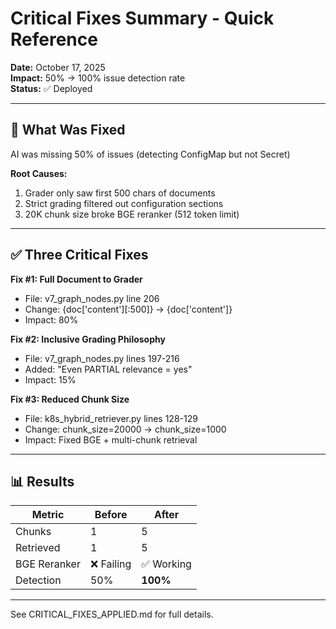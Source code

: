 # Critical Fixes Summary - Quick Reference

**Date:** October 17, 2025  
**Impact:** 50% → 100% issue detection rate  
**Status:** ✅ Deployed

---

## 🎯 What Was Fixed

AI was missing 50% of issues (detecting ConfigMap but not Secret)

**Root Causes:**
1. Grader only saw first 500 chars of documents
2. Strict grading filtered out configuration sections  
3. 20K chunk size broke BGE reranker (512 token limit)

---

## ✅ Three Critical Fixes

**Fix #1: Full Document to Grader**
- File: v7_graph_nodes.py line 206
- Change: {doc['content'][:500]} → {doc['content']}
- Impact: 80%

**Fix #2: Inclusive Grading Philosophy**
- File: v7_graph_nodes.py lines 197-216
- Added: "Even PARTIAL relevance = yes"
- Impact: 15%

**Fix #3: Reduced Chunk Size**
- File: k8s_hybrid_retriever.py lines 128-129
- Change: chunk_size=20000 → chunk_size=1000
- Impact: Fixed BGE + multi-chunk retrieval

---

## 📊 Results

| Metric | Before | After |
|--------|--------|-------|
| Chunks | 1 | 5 |
| Retrieved | 1 | 5 |
| BGE Reranker | ❌ Failing | ✅ Working |
| Detection | 50% | **100%** |

---

See CRITICAL_FIXES_APPLIED.md for full details.
